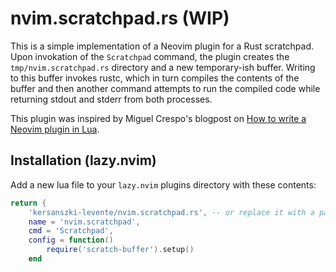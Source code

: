 # nvim.scratchpad.rs (WIP)

This is a simple implementation of a Neovim plugin for a Rust scratchpad. Upon invokation of the `Scratchpad` command, the plugin creates the `tmp/nvim.scratchpad.rs` directory and a new temporary-ish buffer. Writing to this buffer invokes rustc, which in turn compiles the contents of the buffer and then another command attempts to run the compiled code while returning stdout and stderr from both processes.

This plugin was inspired by Miguel Crespo's blogpost on [How to write a Neovim plugin in Lua](https://miguelcrespo.co/posts/how-to-write-a-neovim-plugin-in-lua).

## Installation (lazy.nvim)

Add a new lua file to your `lazy.nvim` plugins directory with these contents:

```lua
return {
    'kersanszki-levente/nvim.scratchpad.rs', -- or replace it with a path to a local directory
    name = 'nvim.scratchpad',
    cmd = 'Scratchpad',
    config = function()
        require('scratch-buffer').setup()
    end
```
